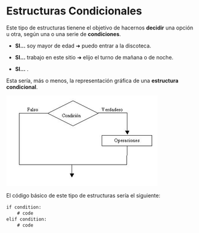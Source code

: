 # Estructuras Condicionales

Este tipo de estructuras tienene el objetivo de hacernos **decidir** una opción u otra, según una o una serie de **condiciones**.

- **SI...** soy mayor de edad ➜ puedo entrar a la discoteca.

- **SI...** trabajo en este sitio ➜ elijo el turno de mañana o de noche.

- **SI...** .

Esta sería, más o menos, la representación gráfica de una **estructura condicional**.

![Diagrama de flujo](https://github.com/JuananA1000/PythonYa/blob/main/04.%20Estructuras%20Condicionales/condicion.jpg?raw=true)

El código básico de este tipo de estructuras sería el siguiente:
```
if condition:
    # code
elif condition:
    # code
```
